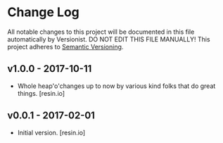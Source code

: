 # Change Log

All notable changes to this project will be documented in this file
automatically by Versionist. DO NOT EDIT THIS FILE MANUALLY!
This project adheres to [Semantic Versioning](http://semver.org/).

## v1.0.0 - 2017-10-11

* Whole heap'o'changes up to now by various kind folks that do great things. [resin.io]

## v0.0.1 - 2017-02-01

* Initial version. [resin.io]

